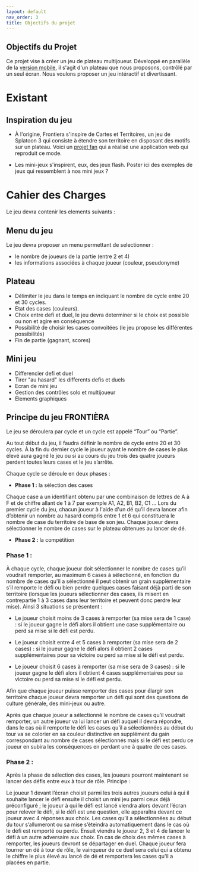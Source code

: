 ```yaml
---
layout: default
nav_order: 3
title: Objectifs du projet
---
```


## Objectifs du Projet
Ce projet vise à créer un jeu de plateau multijoueur. Développé en parallèle de la [version mobile](https://github.com/Makerspace-Amiens/2024-FrontieraApp), il s'agit d'un plateau que nous proposons, contrôlé par un seul écran. Nous voulons proposer un jeu intéractif et divertissant.

# Existant
## Inspiration du jeu
* À l'origine, Frontiera s'inspire de Cartes et Territoires, un jeu de Splatoon 3 qui consiste à étendre son territoire en disposant des motifs sur un plateau.
Voici un [projet fan](https://github.com/AndrioCelos/TableturfBattleApp/tree/main) qui a réalisé une application web qui reproduit ce mode.

* Les mini-jeux s'inspirent, eux, des jeux flash. Poster ici des exemples de jeux qui ressemblent à nos mini jeux ?

# Cahier des Charges
Le jeu devra contenir les elements suivants :

## Menu du jeu
Le jeu devra proposer un menu permettant de selectionner : 
* le nombre de joueurs de la partie (entre 2 et 4)
* les informations associées à chaque joueur (couleur, pseudonyme)

## Plateau
* Délimiter le jeu dans le temps en indiquant le nombre de cycle entre 20 et 30 cycles.
* Etat des cases (couleurs).
* Choix entre defi et duel, le jeu devra determiner si le choix est possible ou non et agire en conséquence
* Possibilité de choisir les cases convoitées (le jeu propose les différentes possibilités)
* Fin de partie (gagnant, scores)

  
## Mini jeu
* Differencier defi et duel
* Tirer "au hasard" les differents defis et duels
* Ecran de mini jeu
* Gestion des contrôles solo et multijoueur
* Elements graphiques

## Principe du jeu FRONTIÈRA 
 Le jeu se déroulera par cycle et un cycle est appelé “Tour” ou “Partie”. 

Au tout début du jeu, il faudra définir le nombre de cycle entre 20 et 30 cycles. À la fin du dernier cycle le joueur ayant le nombre de cases le plus élevé aura gagné le jeu ou si au cours du jeu trois des quatre joueurs perdent toutes leurs cases et le jeu s’arrête.  

Chaque cycle se déroule en deux phases :

* **Phase 1 :** la sélection des cases

Chaque case a un identifiant obtenu par une combinaison de lettres de A à F et de chiffre allant de 1 à 7 par exemple A1, A2, B1, B2, C1 … 
Lors du premier cycle du jeu, chacun joueur à l'aide d'un dé qu’il devra lancer afin d’obtenir un nombre au hasard compris entre 1 et 6 qui constituera le nombre de case du territoire de base de son jeu. Chaque joueur devra sélectionner le nombre de cases sur le plateau obtenues au lancer de dé. 

* **Phase 2 :** la compétition 

### Phase 1 : 

À chaque cycle, chaque joueur doit sélectionner le nombre de cases qu’il voudrait remporter, au maximum 6 cases à sélectionné, en fonction du nombre de cases qu'il a sélectionné il peut obtenir un grain supplémentaire s’il remporte le défi ou bien perdre quelques cases faisant déjà parti de son territoire (lorsque les joueurs sélectionner des cases, ils misent en contrepartie 1 à 3 cases dans leur territoire et peuvent donc perdre leur mise). Ainsi 3 situations se présentent : 

- Le joueur choisit moins de 3 cases à remporter (sa mise sera de 1 case) : si le joueur gagne le défi alors il obtient une case supplémentaire ou perd sa mise si le défi est perdu.  

- Le joueur choisit entre 4 et 5 cases à remporter (sa mise sera de 2 cases) :  si le joueur gagne le défi alors il obtient 2 cases supplémentaires pour sa victoire ou perd sa mise si le défi est perdu. 

- Le joueur choisit 6 cases à remporter (sa mise sera de 3 cases) : si le joueur gagne le défi alors il obtient 4 cases supplémentaires pour sa victoire ou perd sa mise si le défi est perdu. 

 Afin que chaque joueur puisse remporter des cases pour élargir son territoire chaque joueur devra remporter un défi qui sont des questions de culture générale, des mini-jeux ou autre. 

Après que chaque joueur a sélectionné le nombre de cases qu’il voudrait remporter, un autre joueur va lui lancer un défi auquel il devra répondre, dans le cas où il remporte le défi les cases qu’il a sélectionnées au début du tour va se colorier en sa couleur distinctive en supplément du gain correspondant au nombre de cases sélectionnés mais si le défi est perdu ce joueur en subira les conséquences en perdant une à quatre de ces cases. 

### Phase 2 : 

Après la phase de sélection des cases, les joueurs pourront maintenant se lancer des défis entre eux à tour de rôle. Principe : 

Le joueur 1 devant l’écran choisit parmi les trois autres joueurs celui à qui il souhaite lancer le défi ensuite il choisit un mini jeu parmi ceux déjà préconfiguré ; le joueur à qui le défi est lancé viendra alors devant l’écran pour relever le défi, si le défi est une question, elle apparaîtra devant ce joueur avec 4 réponses aux choix. Les cases qu’il a sélectionnées au début du tour s’allumeront ou sa mise s’éteindra automatiquement dans le cas où le défi est remporté ou perdu. Ensuit viendra le joueur 2, 3 et 4 de lancer le défi à un autre adversaire aux choix. En cas de choix des mêmes cases à remporter, les joueurs devront se départager en duel. Chaque joueur fera tourner un dé à tour de rôle, le vainqueur de ce duel sera celui qui a obtenu le chiffre le plus élevé au lancé de dé et remportera les cases qu'il a placées en partie.
